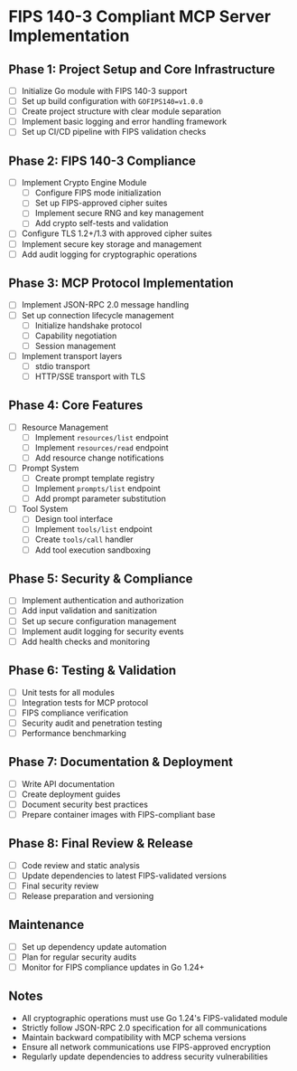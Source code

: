 # FIPS 140-3 Compliant MCP Server Implementation

## Phase 1: Project Setup and Core Infrastructure
- [ ] Initialize Go module with FIPS 140-3 support
- [ ] Set up build configuration with `GOFIPS140=v1.0.0`
- [ ] Create project structure with clear module separation
- [ ] Implement basic logging and error handling framework
- [ ] Set up CI/CD pipeline with FIPS validation checks

## Phase 2: FIPS 140-3 Compliance
- [ ] Implement Crypto Engine Module
  - [ ] Configure FIPS mode initialization
  - [ ] Set up FIPS-approved cipher suites
  - [ ] Implement secure RNG and key management
  - [ ] Add crypto self-tests and validation
- [ ] Configure TLS 1.2+/1.3 with approved cipher suites
- [ ] Implement secure key storage and management
- [ ] Add audit logging for cryptographic operations

## Phase 3: MCP Protocol Implementation
- [ ] Implement JSON-RPC 2.0 message handling
- [ ] Set up connection lifecycle management
  - [ ] Initialize handshake protocol
  - [ ] Capability negotiation
  - [ ] Session management
- [ ] Implement transport layers
  - [ ] stdio transport
  - [ ] HTTP/SSE transport with TLS

## Phase 4: Core Features
- [ ] Resource Management
  - [ ] Implement `resources/list` endpoint
  - [ ] Implement `resources/read` endpoint
  - [ ] Add resource change notifications
- [ ] Prompt System
  - [ ] Create prompt template registry
  - [ ] Implement `prompts/list` endpoint
  - [ ] Add prompt parameter substitution
- [ ] Tool System
  - [ ] Design tool interface
  - [ ] Implement `tools/list` endpoint
  - [ ] Create `tools/call` handler
  - [ ] Add tool execution sandboxing

## Phase 5: Security & Compliance
- [ ] Implement authentication and authorization
- [ ] Add input validation and sanitization
- [ ] Set up secure configuration management
- [ ] Implement audit logging for security events
- [ ] Add health checks and monitoring

## Phase 6: Testing & Validation
- [ ] Unit tests for all modules
- [ ] Integration tests for MCP protocol
- [ ] FIPS compliance verification
- [ ] Security audit and penetration testing
- [ ] Performance benchmarking

## Phase 7: Documentation & Deployment
- [ ] Write API documentation
- [ ] Create deployment guides
- [ ] Document security best practices
- [ ] Prepare container images with FIPS-compliant base

## Phase 8: Final Review & Release
- [ ] Code review and static analysis
- [ ] Update dependencies to latest FIPS-validated versions
- [ ] Final security review
- [ ] Release preparation and versioning

## Maintenance
- [ ] Set up dependency update automation
- [ ] Plan for regular security audits
- [ ] Monitor for FIPS compliance updates in Go 1.24+

## Notes
- All cryptographic operations must use Go 1.24's FIPS-validated module
- Strictly follow JSON-RPC 2.0 specification for all communications
- Maintain backward compatibility with MCP schema versions
- Ensure all network communications use FIPS-approved encryption
- Regularly update dependencies to address security vulnerabilities
